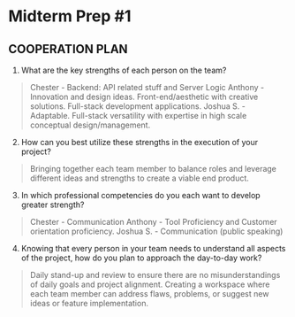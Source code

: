 # Midterm Prep #1

## COOPERATION PLAN
1. What are the key strengths of each person on the team?
> Chester - Backend: API related stuff and Server Logic
> Anthony - Innovation and design ideas. Front-end/aesthetic with creative solutions. Full-stack development applications.
> Joshua S. -  Adaptable. Full-stack versatility with expertise in high scale conceptual design/management.
2. How can you best utilize these strengths in the execution of your project?
> Bringing together each team member to balance roles and leverage different ideas and strengths to create a viable end product.
3. In which professional competencies do you each want to develop greater strength?
> Chester - Communication 
> Anthony - Tool Proficiency and Customer orientation proficiency.
> Joshua S. - Communication (public speaking)
4. Knowing that every person in your team needs to understand all aspects of the project, how do you plan to approach the day-to-day work?
> Daily stand-up and review to ensure there are no misunderstandings of daily goals and project alignment. Creating a workspace where each team member can address flaws, problems, or suggest new ideas or feature implementation. 

